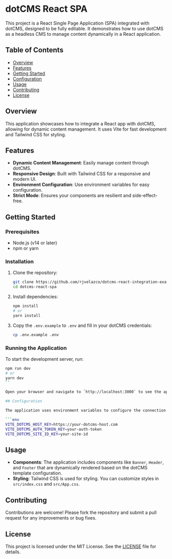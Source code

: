 # dotCMS React SPA

This project is a React Single Page Application (SPA) integrated with dotCMS, designed to be fully editable. It demonstrates how to use dotCMS as a headless CMS to manage content dynamically in a React application.

## Table of Contents

- [Overview](#overview)
- [Features](#features)
- [Getting Started](#getting-started)
- [Configuration](#configuration)
- [Usage](#usage)
- [Contributing](#contributing)
- [License](#license)

## Overview

This application showcases how to integrate a React app with dotCMS, allowing for dynamic content management. It uses Vite for fast development and Tailwind CSS for styling.

## Features

- **Dynamic Content Management**: Easily manage content through dotCMS.
- **Responsive Design**: Built with Tailwind CSS for a responsive and modern UI.
- **Environment Configuration**: Use environment variables for easy configuration.
- **Strict Mode**: Ensures your components are resilient and side-effect-free.

## Getting Started

### Prerequisites

- Node.js (v14 or later)
- npm or yarn

### Installation

1. Clone the repository:

   ```bash
   git clone https://github.com/rjvelazco/dotcms-react-integration-example
   cd dotcms-react-spa
   ```

2. Install dependencies:

   ```bash
   npm install
   # or
   yarn install
   ```

3. Copy the `.env.example` to `.env` and fill in your dotCMS credentials:

   ```bash
   cp .env.example .env
   ```

### Running the Application

To start the development server, run:


```bash
npm run dev
# or
yarn dev
``

Open your browser and navigate to `http://localhost:3000` to see the application in action.

## Configuration

The application uses environment variables to configure the connection to dotCMS. Update the `.env` file with your dotCMS host, authentication token, and site ID.

```env
VITE_DOTCMS_HOST_KEY=https://your-dotcms-host.com
VITE_DOTCMS_AUTH_TOKEN_KEY=your-auth-token
VITE_DOTCMS_SITE_ID_KEY=your-site-id
```


## Usage

- **Components**: The application includes components like `Banner`, `Header`, and `Footer` that are dynamically rendered based on the dotCMS template configuration.
- **Styling**: Tailwind CSS is used for styling. You can customize styles in `src/index.css` and `src/App.css`.

## Contributing

Contributions are welcome! Please fork the repository and submit a pull request for any improvements or bug fixes.

## License

This project is licensed under the MIT License. See the [LICENSE](https://opensource.org/license/mit) file for details.